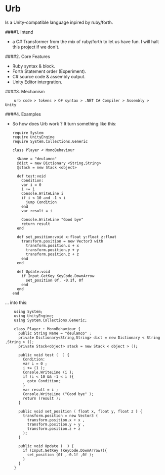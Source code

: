 # Urb
Is a Unity-compatible language inpired by ruby/forth.

####1. Intend
 - a C# Transformer from the mix of ruby/forth to let us have fun. I will halt this project if we don't.
 
####2. Core Features
 - Ruby syntax & block.
 - Forth Statement order (Experiment).
 - C# source code & assembly output.
 - Unity Editor intergration.
 
####3. Mechanism

        urb code > tokens > C# syntax > .NET C# Compiler > Assembly > Unity

####4. Examples

  - So how does Urb work ? It turn something like this:

        require System
        require UnityEngine
        require System.Collections.Generic

        class Player < MonoBehaviour

          $Name = "deulamco"
          @dict = new Dictionary <String,String> 
          @stack = new Stack <object> 
            
          def test:void
            Condition:
            var i = 0
            i += 1
            Console.WriteLine i
            if i < 10 and -1 < i
              jump Condition
            end
            var result = i

            Console.WriteLine "Good bye"
            return result
          end

          def set_position:void x:float y:float z:float
            transform.position = new Vector3 with
              transform.position.x + x
              transform.position.y + y
              transform.position.z + z 
            end
          end
             
          def Update:void
            if Input.GetKey KeyCode.DownArrow
              set_position 0f, -0.1f, 0f
            end
          end
        end

  ... into this: 

        using System;
        using UnityEngine;
        using System.Collections.Generic;

        class Player : MonoBehaviour {
          public String Name = "deulamco" ;
          private Dictionary<String,String> dict = new Dictionary < String ,String > ();
          private Stack<object> stack = new Stack < object > ();

          public void test (  ) {
            Condition:
            var i = 0 ;
            i += (1 );
            Console.WriteLine (i );
            if (i < 10 && -1 < i ){
              goto Condition;
            }
            var result = i ;
            Console.WriteLine ("Good bye" );
            return (result );
          }

          public void set_position ( float x, float y, float z ) {
            transform.position = new Vector3 ( 
              transform.position.x + x ,
              transform.position.y + y ,
              transform.position.z + z 
            );
          }

          public void Update (  ) {
            if (Input.GetKey (KeyCode.DownArrow)){
              set_position (0f ,-0.1f ,0f );
            }
          }
        }
